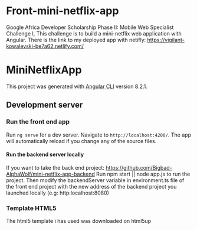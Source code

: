 # Front-mini-netflix-app
Google Africa Developer Scholarship Phase II: Mobile Web Specialist Challenge I, This challenge is to build a mini-netflix web application with Angular.
There is the link to my deployed app with netifly: https://vigilant-kowalevski-be7a62.netlify.com/

# MiniNetflixApp

This project was generated with [Angular CLI](https://github.com/angular/angular-cli) version 8.2.1.

## Development server
### Run the front end app
Run `ng serve` for a dev server. Navigate to `http://localhost:4200/`. The app will automatically reload if you change any of the source files.
#### Run the backend server locally
If you want to take the back end project: https://github.com/Bigbad-AlphaWolf/mini-netflix-app-backend
Run npm start || node app.js to run the project.
Then modify the backendServer variable in environment.ts file of the front end project with the new address of the backend project you launched locally (e.g: http:localhost:8080)


### Template HTML5 
The html5 template i has used was downloaded on html5up
